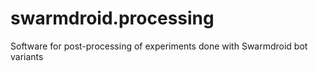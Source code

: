 # swarmdroid.processing
Software for post-processing of experiments done with Swarmdroid bot variants
